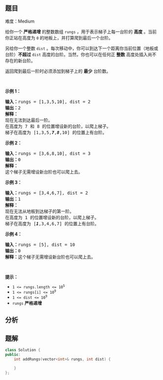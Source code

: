 
## 题目
难度：Medium
<p>给你一个 <strong>严格递增</strong> 的整数数组 <code>rungs</code> ，用于表示梯子上每一台阶的 <strong>高度</strong> 。当前你正站在高度为 <code>0</code> 的地板上，并打算爬到最后一个台阶。</p>

<p>另给你一个整数 <code>dist</code> 。每次移动中，你可以到达下一个距离你当前位置（地板或台阶）<strong>不超过</strong> <code>dist</code> 高度的台阶。当然，你也可以在任何正 <strong>整数</strong> 高度处插入尚不存在的新台阶。</p>

<p>返回爬到最后一阶时必须添加到梯子上的 <strong>最少</strong> 台阶数。</p>

<p> </p>

<p><strong>示例 1：</strong></p>

<pre>
<strong>输入：</strong>rungs = [1,3,5,10], dist = 2
<strong>输出：</strong>2
<strong>解释：
</strong>现在无法到达最后一阶。
在高度为 7 和 8 的位置增设新的台阶，以爬上梯子。 
梯子在高度为 [1,3,5,<strong><em>7</em></strong>,<strong><em>8</em></strong>,10] 的位置上有台阶。
</pre>

<p><strong>示例 2：</strong></p>

<pre>
<strong>输入：</strong>rungs = [3,6,8,10], dist = 3
<strong>输出：</strong>0
<strong>解释：</strong>
这个梯子无需增设新台阶也可以爬上去。
</pre>

<p><strong>示例 3：</strong></p>

<pre>
<strong>输入：</strong>rungs = [3,4,6,7], dist = 2
<strong>输出：</strong>1
<strong>解释：</strong>
现在无法从地板到达梯子的第一阶。 
在高度为 1 的位置增设新的台阶，以爬上梯子。 
梯子在高度为 [<strong><em>1</em></strong>,3,4,6,7] 的位置上有台阶。
</pre>

<p><strong>示例 4：</strong></p>

<pre>
<strong>输入：</strong>rungs = [5], dist = 10
<strong>输出：</strong>0
<strong>解释：</strong>这个梯子无需增设新台阶也可以爬上去。
</pre>

<p> </p>

<p><strong>提示：</strong></p>

<ul>
	<li><code>1 <= rungs.length <= 10<sup>5</sup></code></li>
	<li><code>1 <= rungs[i] <= 10<sup>9</sup></code></li>
	<li><code>1 <= dist <= 10<sup>9</sup></code></li>
	<li><code>rungs</code> <strong>严格递增</strong></li>
</ul>

## 分析

## 题解
```cpp
class Solution {
public:
    int addRungs(vector<int>& rungs, int dist) {

    }
};
```